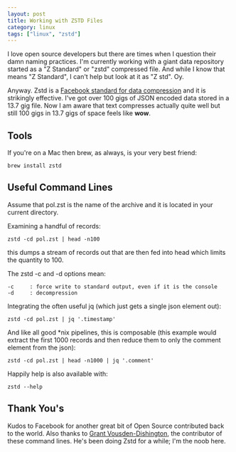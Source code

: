 ```yaml
---
layout: post
title: Working with ZSTD Files
category: linux
tags: ["linux", "zstd"]
---
```

I love open source developers but there are times when I question their damn naming practices.  I'm currently working with a giant data repository started as a "Z Standard" or "zstd" compressed file.  And while I know that means "Z Standard", I can't help but look at it as "Z std".  Oy.  

Anyway.  Zstd is a [Facebook standard for data compression](https://github.com/facebook/zstd) and it is strikingly effective.  I've got over 100 gigs of JSON encoded data stored in a 13.7 gig file.  Now I am aware that text compresses actually quite well but still 100 gigs in 13.7 gigs of space feels like **wow**.

## Tools

If you're on a Mac then brew, as always, is your very best friend:

    brew install zstd

## Useful Command Lines

Assume that pol.zst is the name of the archive and it is located in your current directory.

Examining a handful of records:

    zstd -cd pol.zst | head -n100

this dumps a stream of records out that are then fed into head which limits the quantity to 100.

The zstd -c and -d options mean:

    -c     : force write to standard output, even if it is the console
    -d     : decompression

Integrating the often useful jq (which just gets a single json element out):

    zstd -cd pol.zst | jq '.timestamp'

And like all good *nix pipelines, this is composable (this example would extract the first 1000 records and then reduce them to only the comment element from the json):

    zstd -cd pol.zst | head -n1000 | jq '.comment'

Happily help is also available with:

    zstd --help

## Thank You's

Kudos to Facebook for another great bit of Open Source contributed back to the world.  Also thanks to [Grant Vousden-Dishington](https://grantrvd.github.io/), the contributor of these command lines. He's been doing Zstd for a while; I'm the noob here.

